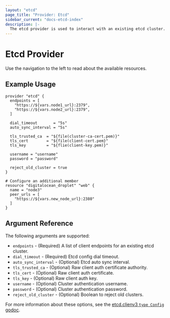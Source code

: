```yaml
---
layout: "etcd"
page_title: "Provider: Etcd"
sidebar_current: "docs-etcd-index"
description: |-
  The etcd provider is used to interact with an existing etcd cluster.
---
```


# Etcd Provider

Use the navigation to the left to read about the available resources.

## Example Usage

```hcl
provider "etcd" {
  endpoints = [
    "https://${vars.node1_url}:2379",
    "https://${vars.node2_url}:2379",
  ]

  dial_timeout       = "5s"
  auto_sync_interval = "5s"

  tls_trusted_ca  = "${file(cluster-ca-cert.pem)}"
  tls_cert        = "${file(client-cert.pem}"
  tls_key         = "${flie(client-key.pem)}"

  username = "username"
  password = "password"

  reject_old_cluster = true
}

# Configure an additional member 
resource "digitalocean_droplet" "web" {
  name = "node3"
  peer_urls = [
    "https://${vars.new_node_url}:2380"
  ]
}
```

## Argument Reference

The following arguments are supported:

* `endpoints` - (Required) A list of client endpoints for an existing etcd cluster.
* `dial_timeout` - (Required) Etcd config dial timeout.
* `auto_sync_interval` - (Optional) Etcd auto sync interval.
* `tls_trusted_ca` - (Optional) Raw client auth certificate authority.
* `tls_cert` - (Optional) Raw client auth certificate.
* `tls_key` - (Optional) Raw client auth key.
* `username` - (Optional) Cluster authentication username.
* `password` - (Optional) Cluster authentication password.
* `reject_old_cluster` - (Optional) Boolean to reject old clusters.

For more information about these options, see the [etcd.clienv3 `type Config` godoc](https://godoc.org/github.com/coreos/etcd/clientv3#Config).
